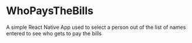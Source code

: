# WhoPaysTheBills
A simple React Native App used to select a person out of the list of names entered to see who gets to pay the bills
